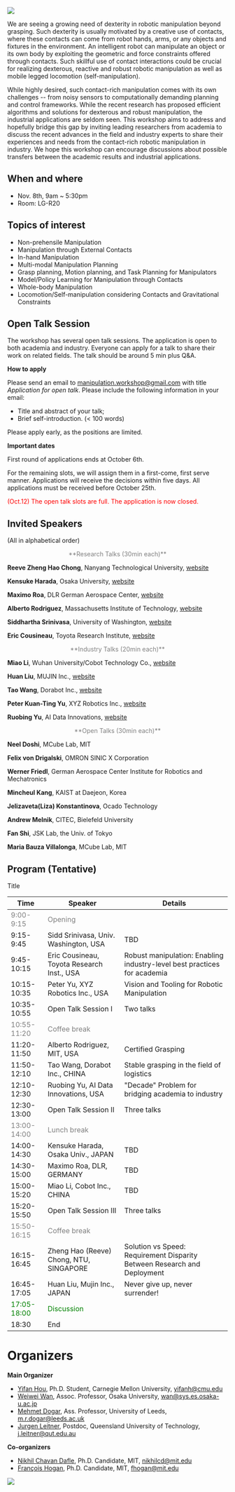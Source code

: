 ![]({{site.url}}/assets/img/teaser.PNG)

We are seeing a growing need of dexterity in robotic manipulation beyond grasping. Such dexterity is usually motivated by a creative use of contacts, where these contacts can come from robot hands, arms, or any objects and fixtures in the environment. An intelligent robot can manipulate an object or its own body by exploiting the geometric and force constraints offered through contacts. Such skillful use of contact interactions could  be crucial for realizing dexterous, reactive and robust robotic manipulation as well as mobile legged locomotion (self-manipulation).

While highly desired, such contact-rich manipulation comes with its own challenges -- from noisy sensors to computationally demanding planning and control frameworks. While the recent research has proposed efficient algorithms and solutions for dexterous and robust manipulation, the industrial applications are seldom seen. This workshop aims to address and hopefully bridge this gap by inviting leading researchers from academia to discuss the recent advances in the field and industry experts to share their experiences and needs from the contact-rich robotic manipulation in industry. We hope this workshop can encourage discussions about possible transfers between the academic results and industrial applications.

## When and where
* Nov. 8th, 9am ~ 5:30pm
* Room: LG-R20

## Topics of interest
- Non-prehensile Manipulation
- Manipulation through External Contacts
- In-hand Manipulation
- Multi-modal Manipulation Planning
- Grasp planning, Motion planning, and Task Planning for Manipulators
- Model/Policy Learning for Manipulation through Contacts
- Whole-body Manipulation
- Locomotion/Self-manipulation considering Contacts and Gravitational Constraints

## Open Talk Session
The workshop has several open talk sessions. The application is open to both academia and industry. Everyone can apply for a talk to share their work on related fields. The talk should be around 5 min plus Q&A.

**How to apply**

Please send an email to <a href = "mailto: manipulation.workshop@gmail.com">manipulation.workshop@gmail.com</a> with title *Application for open talk*.
Please include the following information in your email:
- Title and abstract of your talk;
- Brief self-introduction. (< 100 words)

Please apply early, as the positions are limited.

**Important dates**

First round of applications ends at October 6th.

For the remaining slots, we will assign them in a first-come, first serve manner. Applications will receive the decisions within five days. All applications must be received before October 25th.

<font color="red"> (Oct.12) The open talk slots are full. The application is now closed. </font>


## Invited Speakers
(All in alphabetical order)
<div align="center">
    <font color="grey">**Research Talks (30min each)** </font>
</div>

**Reeve Zheng Hao Chong**, Nanyang Technological University, [website](https://reeve333.wixsite.com/reeve-zhchong)

**Kensuke Harada**, Osaka University, [website](http://www.hlab.sys.es.osaka-u.ac.jp/people/harada/)


**Maximo Roa**, DLR German Aerospace Center, [website](https://rmc.dlr.de/rm/en/staff/maximo.roa/)

**Alberto Rodriguez**, Massachusetts Institute of Technology, [website](http://meche.mit.edu/people/faculty/ALBERTOR@MIT.EDU)

**Siddhartha Srinivasa**, University of Washington, [website](https://goodrobot.ai/)

**Eric Cousineau**, Toyota Research Institute, [website](https://www.tri.global/)

<div align="center">
    <font color="grey">**Industry Talks (20min each)** </font>
</div>

**Miao Li**, Wuhan University/Cobot Technology Co., [website](https://miaoli.github.io/)

**Huan Liu**, MUJIN Inc., [website](https://www.mujin.co.jp/en/)

**Tao Wang**, Dorabot Inc., [website](https://dorabot.com/)

**Peter Kuan-Ting Yu**, XYZ Robotics Inc., [website](https://www.xyzrobotics.ai/)

**Ruobing Yu**, AI Data Innovations, [website](https://www.aidatainnovations.com/)

<div align="center">
    <font color="grey">**Open Talks (30min each)** </font>
</div>

**Neel Doshi**, MCube Lab, MIT

**Felix von Drigalski**, OMRON SINIC X Corporation

**Werner Friedl**, German Aerospace Center Institute for Robotics and Mechatronics

**Mincheul Kang**, KAIST at Daejeon, Korea

**Jelizaveta(Liza) Konstantinova**, Ocado Technology

**Andrew Melnik**, CITEC, Bielefeld University

**Fan Shi**, JSK Lab, the Univ. of Tokyo

**Maria Bauza Villalonga**, MCube Lab, MIT

## Program (Tentative)

<span title="detail">Title</span>

Time | Speaker | Details
------------ | ------------- | -------------
<font color="grey">9:00-9:15</font> | <font color="grey">Opening</font> |
9:15-9:45 | Sidd Srinivasa, Univ. Washington, USA | <span title="TBD"> TBD </span>
9:45-10:15 | Eric Cousineau, Toyota Research Inst., USA | <span title="detail">Robust manipulation: Enabling industry-level best practices for academia</span>
10:15-10:35 | Peter Yu, XYZ Robotics Inc., USA | <span title="detail">Vision and Tooling for Robotic Manipulation</span>
10:35-10:55 | Open Talk Session I | Two talks
<font color="grey">10:55-11:20 </font> | <font color="grey">Coffee break</font> |
11:20-11:50 | Alberto Rodriguez, MIT, USA | <span title="detail">Certified Grasping</span>
11:50-12:10 | Tao Wang, Dorabot Inc., CHINA | <span title="detail">Stable grasping in the field of logistics</span>
12:10-12:30 | Ruobing Yu, AI Data Innovations, USA | <span title="detail">"Decade" Problem for bridging academia to industry</span>
12:30-13:00 | Open Talk Session II | Three talks
<font color="grey">13:00-14:00 </font> | <font color="grey">Lunch break</font> |
14:00-14:30 | Kensuke Harada, Osaka Univ., JAPAN | <span title="TBD"> TBD </span>
14:30-15:00 | Maximo Roa, DLR, GERMANY | <span title="TBD"> TBD </span>
15:00-15:20 | Miao Li, Cobot Inc., CHINA | <span title="TBD"> TBD </span>
15:20-15:50 | Open Talk Session III | Three talks
<font color="grey"> 15:50-16:15 </font> | <font color="grey">Coffee break</font> |
16:15-16:45 | Zheng Hao (Reeve) Chong, NTU, SINGAPORE | <span title="detail">Solution vs Speed: Requirement Disparity Between Research and Deployment</span>
16:45-17:05 | Huan Liu, Mujin Inc., JAPAN | <span title="detail">Never give up, never surrender!</span>
<font color="green"> 17:05-18:00 </font> | <font color="green">Discussion</font> |
18:30 | End |

# Organizers

**Main Organizer**
- [Yifan Hou](http://www.cs.cmu.edu/~yifanh/), Ph.D. Student, Carnegie Mellon University, yifanh@cmu.edu
- [Weiwei Wan](https://sites.google.com/site/weiweilab/), Assoc. Professor, Osaka University, wan@sys.es.osaka-u.ac.jp
- [Mehmet Dogar](https://engineering.leeds.ac.uk/staff/743/dr_mehmet_dogar), Ass. Professor, University of Leeds, m.r.dogar@leeds.ac.uk
- [Jurgen Leitner](https://staff.qut.edu.au/staff/j.leitner), Postdoc, Queensland University of Technology, j.leitner@qut.edu.au

**Co-organizers**
- [Nikhil Chavan Dafle](https://nikhilcd.mit.edu/), Ph.D. Candidate, MIT, nikhilcd@mit.edu
- [François Hogan](https://www.linkedin.com/in/francois-hogan-2b4025b6), Ph.D. Candidate, MIT, fhogan@mit.edu

![]({{site.url}}/assets/img/ending.png)
